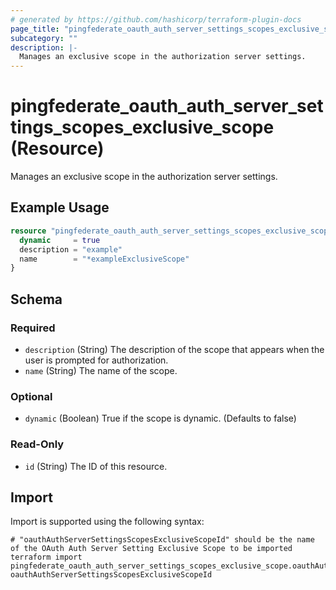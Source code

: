 ```yaml
---
# generated by https://github.com/hashicorp/terraform-plugin-docs
page_title: "pingfederate_oauth_auth_server_settings_scopes_exclusive_scope Resource - terraform-provider-pingfederate"
subcategory: ""
description: |-
  Manages an exclusive scope in the authorization server settings.
---
```


# pingfederate_oauth_auth_server_settings_scopes_exclusive_scope (Resource)

Manages an exclusive scope in the authorization server settings.

## Example Usage

```terraform
resource "pingfederate_oauth_auth_server_settings_scopes_exclusive_scope" "oauthAuthServerSettingsScopesExclusiveScope" {
  dynamic     = true
  description = "example"
  name        = "*exampleExclusiveScope"
}
```

<!-- schema generated by tfplugindocs -->
## Schema

### Required

- `description` (String) The description of the scope that appears when the user is prompted for authorization.
- `name` (String) The name of the scope.

### Optional

- `dynamic` (Boolean) True if the scope is dynamic. (Defaults to false)

### Read-Only

- `id` (String) The ID of this resource.

## Import

Import is supported using the following syntax:

```shell
# "oauthAuthServerSettingsScopesExclusiveScopeId" should be the name of the OAuth Auth Server Setting Exclusive Scope to be imported
terraform import pingfederate_oauth_auth_server_settings_scopes_exclusive_scope.oauthAuthServerSettingsScopesExclusiveScope oauthAuthServerSettingsScopesExclusiveScopeId
```
